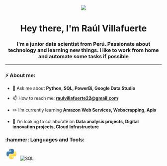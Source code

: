 <div id="header" align = "center">
    <img src="https://media.giphy.com/media/2fQ1Gq3KOpvNs4NTmu/giphy.gif" width = "300"/>
    <h1 align = "center"> Hey there, I'm Raúl Villafuerte</h1>
    <h3 align = "center"> I'm a junior data scientist from Perú. Passionate about technology and learning new things. I like to work from home and automate some tasks                             if possible 
</div>

---

### ⚡ About me:

- 💬 Ask me about **Python, SQL, PowerBi, Google Data Studio** 

- 📫 How to reach me: **raulvillafuerte22@gmail.com**

- :pencil2:  I’m currently learning **Amazon Web Services, Webscrapping, Apis**

- 👯  I’m looking to collaborate on **Data analysis projects, Digital innovation projects, Cloud Infrastructure**

<div align="left">
    <h3> :hammer: Languages and Tools: </h3>
    <div>
        <img src="https://github.com/devicons/devicon/blob/master/icons/python/python-original.svg" title="PYTHON" alt ="Python"
        width="40" height="40"/>&nbsp;
        <img src="https://www.bing.com/images/search?view=detailV2&ccid=BvpugEpD&id=0B978BCCBADFB741E6E34B339ADD6F089766FC03&thid=OIP.BvpugEpDVJqslwK5IX7UTAHaCO&mediaurl=https%3a%2f%2fwww.pikpng.com%2fpngl%2fm%2f10-104447_sql-server-logo-png-clipart.png&cdnurl=https%3a%2f%2fth.bing.com%2fth%2fid%2fR.06fa6e804a43549aac9702b9217ed44c%3frik%3dA%252fxmlwhv3ZozSw%26pid%3dImgRaw%26r%3d0&exph=252&expw=840&q=sql+server+svg&simid=608012033578182335&FORM=IRPRST&ck=957BDD3FCA26EA90ECE5430FB11A261B&selectedIndex=12&ajaxhist=0&ajaxserp=0" title="SQL Server" alt ="SQL"
        width="40" height="40"/>&nbsp;



<!--
**RVillafuerte22/RVillafuerte22** is a ✨ _special_ ✨ repository because its `README.md` (this file) appears on your GitHub profile.

Here are some ideas to get you started:

- 🔭 I’m currently working on ...
- 🌱 I’m currently learning ...
- 👯 I’m looking to collaborate on ...
- 🤔 I’m looking for help with ...
- 💬 Ask me about ...
- 📫 How to reach me: ...
- 😄 Pronouns: ...
- ⚡ Fun fact: ...
-->
